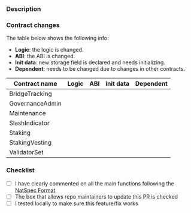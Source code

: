 ### Description

### Contract changes

The table below shows the following info:
- **Logic**: the logic is changed.
- **ABI**: the ABI is changed.
- **Init data**: new storage field is declared and needs initializing.
- **Dependent**: needs to be changed due to changes in other contracts.

| **Contract name** | **Logic** | **ABI** | **Init data** | **Dependent** |
|-------------------|:---------:|:-------:|:-------------:|:-------------:|
| BridgeTracking    |           |         |               |               |
| GovernanceAdmin   |           |         |               |               |
| Maintenance       |           |         |               |               |
| SlashIndicator    |           |         |               |               |
| Staking           |           |         |               |               |
| StakingVesting    |           |         |               |               |
| ValidatorSet      |           |         |               |               |

### Checklist
- [ ] I have clearly commented on all the main functions following the [NatSpec Format](https://docs.soliditylang.org/en/v0.8.0/natspec-format.html)
- [ ] The box that allows repo maintainers to update this PR is checked
- [ ] I tested locally to make sure this feature/fix works
